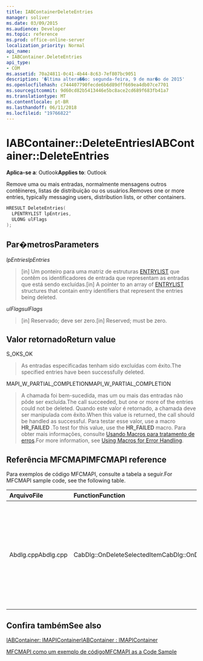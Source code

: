 ```yaml
---
title: IABContainerDeleteEntries
manager: soliver
ms.date: 03/09/2015
ms.audience: Developer
ms.topic: reference
ms.prod: office-online-server
localization_priority: Normal
api_name:
- IABContainer.DeleteEntries
api_type:
- COM
ms.assetid: 70a24811-0c41-4b44-8c63-7ef807bc9051
description: '�ltima altera��o: segunda-feira, 9 de mar�o de 2015'
ms.openlocfilehash: c744407790fecde6b6d89dff669ea4db07ce7701
ms.sourcegitcommit: 9d60cd82b5413446e5bc8ace2cd689f683fb41a7
ms.translationtype: MT
ms.contentlocale: pt-BR
ms.lasthandoff: 06/11/2018
ms.locfileid: "19766822"
---
```

# <a name="iabcontainerdeleteentries"></a><span data-ttu-id="d865f-103">IABContainer::DeleteEntries</span><span class="sxs-lookup"><span data-stu-id="d865f-103">IABContainer::DeleteEntries</span></span>

  
  
<span data-ttu-id="d865f-104">**Aplica-se a**: Outlook</span><span class="sxs-lookup"><span data-stu-id="d865f-104">**Applies to**: Outlook</span></span> 
  
<span data-ttu-id="d865f-105">Remove uma ou mais entradas, normalmente mensagens outros contêineres, listas de distribuição ou os usuários.</span><span class="sxs-lookup"><span data-stu-id="d865f-105">Removes one or more entries, typically messaging users, distribution lists, or other containers.</span></span>
  
```cpp
HRESULT DeleteEntries(
  LPENTRYLIST lpEntries,
  ULONG ulFlags
);
```

## <a name="parameters"></a><span data-ttu-id="d865f-106">Par�metros</span><span class="sxs-lookup"><span data-stu-id="d865f-106">Parameters</span></span>

 <span data-ttu-id="d865f-107">_lpEntries_</span><span class="sxs-lookup"><span data-stu-id="d865f-107">_lpEntries_</span></span>
  
> <span data-ttu-id="d865f-108">[in] Um ponteiro para uma matriz de estruturas [ENTRYLIST](entrylist.md) que contêm os identificadores de entrada que representam as entradas que está sendo excluídas.</span><span class="sxs-lookup"><span data-stu-id="d865f-108">[in] A pointer to an array of [ENTRYLIST](entrylist.md) structures that contain entry identifiers that represent the entries being deleted.</span></span> 
    
 <span data-ttu-id="d865f-109">_ulFlags_</span><span class="sxs-lookup"><span data-stu-id="d865f-109">_ulFlags_</span></span>
  
> <span data-ttu-id="d865f-110">[in] Reservado; deve ser zero.</span><span class="sxs-lookup"><span data-stu-id="d865f-110">[in] Reserved; must be zero.</span></span>
    
## <a name="return-value"></a><span data-ttu-id="d865f-111">Valor retornado</span><span class="sxs-lookup"><span data-stu-id="d865f-111">Return value</span></span>

<span data-ttu-id="d865f-112">S_OK</span><span class="sxs-lookup"><span data-stu-id="d865f-112">S_OK</span></span> 
  
> <span data-ttu-id="d865f-113">As entradas especificadas tenham sido excluídas com êxito.</span><span class="sxs-lookup"><span data-stu-id="d865f-113">The specified entries have been successfully deleted.</span></span> 
    
<span data-ttu-id="d865f-114">MAPI_W_PARTIAL_COMPLETION</span><span class="sxs-lookup"><span data-stu-id="d865f-114">MAPI_W_PARTIAL_COMPLETION</span></span> 
  
> <span data-ttu-id="d865f-115">A chamada foi bem-sucedida, mas um ou mais das entradas não pôde ser excluída.</span><span class="sxs-lookup"><span data-stu-id="d865f-115">The call succeeded, but one or more of the entries could not be deleted.</span></span> <span data-ttu-id="d865f-116">Quando este valor é retornado, a chamada deve ser manipulada com êxito.</span><span class="sxs-lookup"><span data-stu-id="d865f-116">When this value is returned, the call should be handled as successful.</span></span> <span data-ttu-id="d865f-117">Para testar esse valor, use a macro **HR_FAILED** .</span><span class="sxs-lookup"><span data-stu-id="d865f-117">To test for this value, use the **HR_FAILED** macro.</span></span> <span data-ttu-id="d865f-118">Para obter mais informações, consulte [Usando Macros para tratamento de erros](using-macros-for-error-handling.md).</span><span class="sxs-lookup"><span data-stu-id="d865f-118">For more information, see [Using Macros for Error Handling](using-macros-for-error-handling.md).</span></span>
    
## <a name="mfcmapi-reference"></a><span data-ttu-id="d865f-119">Referência MFCMAPI</span><span class="sxs-lookup"><span data-stu-id="d865f-119">MFCMAPI reference</span></span>

<span data-ttu-id="d865f-120">Para exemplos de código MFCMAPI, consulte a tabela a seguir.</span><span class="sxs-lookup"><span data-stu-id="d865f-120">For MFCMAPI sample code, see the following table.</span></span>
  
|<span data-ttu-id="d865f-121">**Arquivo**</span><span class="sxs-lookup"><span data-stu-id="d865f-121">**File**</span></span>|<span data-ttu-id="d865f-122">**Function**</span><span class="sxs-lookup"><span data-stu-id="d865f-122">**Function**</span></span>|<span data-ttu-id="d865f-123">**Comment**</span><span class="sxs-lookup"><span data-stu-id="d865f-123">**Comment**</span></span>|
|:-----|:-----|:-----|
|<span data-ttu-id="d865f-124">Abdlg.cpp</span><span class="sxs-lookup"><span data-stu-id="d865f-124">Abdlg.cpp</span></span>  <br/> |<span data-ttu-id="d865f-125">CabDlg::OnDeleteSelectedItem</span><span class="sxs-lookup"><span data-stu-id="d865f-125">CabDlg::OnDeleteSelectedItem</span></span>  <br/> |<span data-ttu-id="d865f-126">MFCMAPI usa o método **DeleteEntries** para excluir uma entrada específica de um contêiner de catálogo de endereços.</span><span class="sxs-lookup"><span data-stu-id="d865f-126">MFCMAPI uses the **DeleteEntries** method to delete a specific entry from an address book container.</span></span>  <br/> |
   
## <a name="see-also"></a><span data-ttu-id="d865f-127">Confira também</span><span class="sxs-lookup"><span data-stu-id="d865f-127">See also</span></span>



[<span data-ttu-id="d865f-128">IABContainer: IMAPIContainer</span><span class="sxs-lookup"><span data-stu-id="d865f-128">IABContainer : IMAPIContainer</span></span>](iabcontainerimapicontainer.md)


[<span data-ttu-id="d865f-129">MFCMAPI como um exemplo de código</span><span class="sxs-lookup"><span data-stu-id="d865f-129">MFCMAPI as a Code Sample</span></span>](mfcmapi-as-a-code-sample.md)

